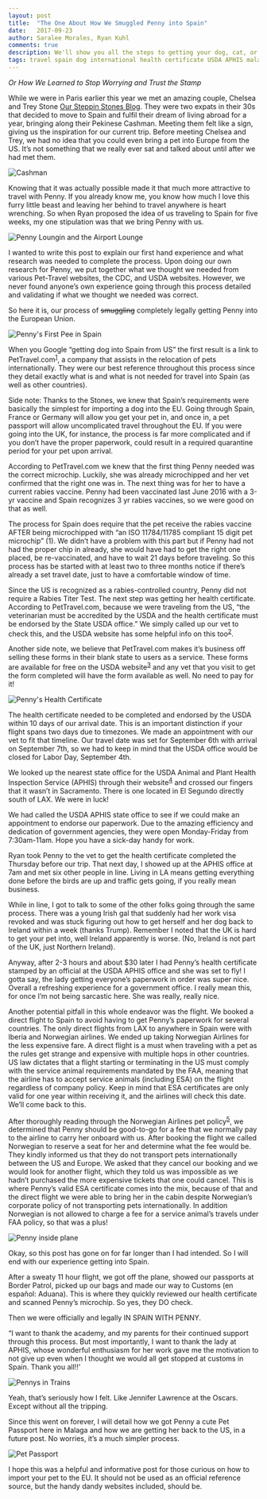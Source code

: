 ```yaml
---
layout: post
title:  "The One About How We Smuggled Penny into Spain"
date:   2017-09-23
author: Saralee Morales, Ryan Kuhl
comments: true
description: We'll show you all the steps to getting your dog, cat, or ferret into Spain, France or Germany from the United States. Spoiler alert, it takes a while and a lot of paperwork
tags: travel spain dog international health certificate USDA APHIS malaga barcelona pet
---
```


*Or How We Learned to Stop Worrying and Trust the Stamp*


While we were in Paris earlier this year we met an amazing couple, Chelsea and Trey Stone [Our Steppin Stones Blog]. They were two expats in their 30s that decided to move to Spain and fulfil their dream of living abroad for a year, bringing along their Pekinese Cashman. Meeting them felt like a sign, giving us the inspiration for our current trip. Before meeting Chelsea and Trey, we had no idea that you could even bring a pet into Europe from the US. It’s not something that we really ever sat and talked about until after we had met them.


![Cashman][cashman]


Knowing that it was actually possible made it that much more attractive to travel with Penny. If you already know me, you know how much I love this furry little beast and leaving her behind to travel anywhere is heart wrenching. So when Ryan proposed the idea of us traveling to Spain for five weeks, my one stipulation was that we bring Penny with us.


![Penny Loungin and the Airport Lounge][penny_lounge]


I wanted to write this post to explain our first hand experience and what research was needed to complete the process. Upon doing our own research for Penny, we put together what we thought we needed from various Pet-Travel websites, the CDC, and USDA websites. However, we never found anyone’s own experience going through this process detailed and validating if what we thought we needed was correct.


So here it is, our process of ~~smuggling~~ completely legally getting Penny into the European Union.


![Penny's First Pee in Spain][penny_peetime]


When you Google “getting dog into Spain from US” the first result is a link to PetTravel.com<sup>[1]</sup>, a company that assists in the relocation of pets internationally. They were our best reference throughout this process since they detail exactly what is and what is not needed for travel into Spain (as well as other countries).


Side note: Thanks to the Stones, we knew that Spain’s requirements were basically the simplest for importing a dog into the EU. Going through Spain, France or Germany will allow you get your pet in, and once in, a pet passport will allow uncomplicated travel throughout the EU. If you were going into the UK, for instance, the process is far more complicated and if you don’t have the proper paperwork, could result in a required quarantine period for your pet upon arrival.

According to PetTravel.com we knew that the first thing Penny needed was the correct microchip. Luckily, she was already microchipped and her vet confirmed that the right one was in. The next thing was for her to have a current rabies vaccine. Penny had been vaccinated last June 2016 with a 3-yr vaccine and Spain recognizes 3 yr rabies vaccines, so we were good on that as well.


The process for Spain does require that the pet receive the rabies vaccine AFTER being microchipped with “an ISO 11784/11785 compliant 15 digit pet microchip” (1). We didn’t have a problem with this part but if Penny had not had the proper chip in already, she would have had to get the right one placed, be re-vaccinated, and have to wait 21 days before traveling. So this process has be started with at least two to three months notice if there’s already a set travel date, just to have a comfortable window of time.


Since the US is recognized as a rabies-controlled country, Penny did not require a Rabies Titer Test. The next step was getting her health certificate. According to PetTravel.com, because we were traveling from the US, “the veterinarian must be accredited by the USDA and the health certificate must be endorsed by the State USDA office.” We simply called up our vet to check this, and the USDA website has some helpful info on this too<sup>[2]</sup>.


Another side note, we believe that PetTravel.com makes it’s business off selling these forms in their blank state to users as a service. These forms are available for free on the USDA website<sup>[3]</sup> and any vet that you visit to get the form completed will have the form available as well. No need to pay for it!


![Penny's Health Certificate][penny_health_cert]


The health certificate needed to be completed and endorsed by the USDA within 10 days of our arrival date. This is an important distinction if your flight spans two days due to timezones. We made an appointment with our vet to fit that timeline. Our travel date was set for September 6th with arrival on September 7th, so we had to keep in mind that the USDA office would be closed for Labor Day, September 4th.


We looked up the nearest state office for the USDA Animal and Plant Health Inspection Service (APHIS) through their website<sup>[4]</sup> and crossed our fingers that it wasn’t in Sacramento. There is one located in El Segundo directly south of LAX. We were in luck!


We had called the USDA APHIS state office to see if we could make an appointment to endorse our paperwork. Due to the amazing efficiency and dedication of government agencies, they were open Monday-Friday from 7:30am-11am. Hope you have a sick-day handy for work.


Ryan took Penny to the vet to get the health certificate completed the Thursday before our trip. That next day, I showed up at the APHIS office at 7am and met six other people in line. Living in LA means getting everything done before the birds are up and traffic gets going, if you really mean business.


While in line, I got to talk to some of the other folks going through the same process. There was a young Irish gal that suddenly had her work visa revoked and was stuck figuring out how to get herself and her dog back to Ireland within a week (thanks Trump). Remember I noted that the UK is hard to get your pet into, well Ireland apparently is worse. (No, Ireland is not part of the UK, just Northern Ireland).


Anyway, after 2-3 hours and about $30 later I had Penny’s health certificate stamped by an official at the USDA APHIS office and she was set to fly! I gotta say, the lady getting everyone’s paperwork in order was super nice. Overall a refreshing experience for a government office. I really mean this, for once I’m not being sarcastic here. She was really, really nice.


Another potential pitfall in this whole endeavor was the flight. We booked a direct flight to Spain to avoid having to get Penny’s paperwork for several countries. The only direct flights from LAX to anywhere in Spain were with Iberia and Norwegian airlines. We ended up taking Norwegian Airlines for the less expensive fare. A direct flight is a must when traveling with a pet as the rules get strange and expensive with multiple hops in other countries. US law dictates that a flight starting or terminating in the US must comply with the service animal requirements mandated by the FAA, meaning that the airline has to accept service animals (including ESA) on the flight regardless of company policy. Keep in mind that ESA certificates are only valid for one year within receiving it, and the airlines will check this date. We’ll come back to this.



After thoroughly reading through the Norwegian Airlines pet policy<sup>[5]</sup>, we determined that Penny should be good-to-go for a fee that we normally pay to the airline to carry her onboard with us. After booking the flight we called Norwegian to reserve a seat for her and determine what the fee would be. They kindly informed us that they do not transport pets internationally between the US and Europe. We asked that they cancel our booking and we would look for another flight, which they told us was impossible as we hadn’t purchased the more expensive tickets that one could cancel. This is where Penny’s valid ESA certificate comes into the mix, because of that and the direct flight we were able to bring her in the cabin despite Norwegian’s corporate policy of not transporting pets internationally. In addition Norwegian is not allowed to charge a fee for a service animal’s travels under FAA policy, so that was a plus!


![Penny inside plane][penny_airplane]


Okay, so this post has gone on for far longer than I had intended. So I will end with our experience getting into Spain.


After a sweaty 11 hour flight, we got off the plane, showed our passports at Border Patrol, picked up our bags and made our way to Customs (en español: Aduana). This is where they quickly reviewed our health certificate and scanned Penny’s microchip. So yes, they DO check.


Then we were officially and legally IN SPAIN WITH PENNY.


“I want to thank the academy, and my parents for their continued support through this process. But most importantly, I want to thank the lady at APHIS, whose wonderful enthusiasm for her work gave me the motivation to not give up even when I thought we would all get stopped at customs in Spain. Thank you all!!’


![Pennys in Trains][penny_train]


Yeah, that’s seriously how I felt. Like Jennifer Lawrence at the Oscars. Except without all the tripping.


Since this went on forever, I will detail how we got Penny a cute Pet Passport here in Malaga and how we are getting her back to the US, in a future post. No worries, it’s a much simpler process.


![Pet Passport][penny_passport]


I hope this was a helpful and informative post for those curious on how to import your pet to the EU. It should not be used as an official reference source, but the handy dandy websites included, should be.

[Our Steppin Stones Blog]: http://www.oursteppinstones.com/

[1]:    http://www.pettravel.com/immigration/spain.cfm
[2]:    https://www.aphis.usda.gov/aphis/pet-travel/find-a-vet/pet-travel-locate-an-accredited-vet
[3]:    https://www.aphis.usda.gov/aphis/pet-travel/by-country/eu/pettravel-spain
[4]:    https://www.aphis.usda.gov/aphis/pet-travel/service-centers-endorsement-offices
[5]:    https://www.norwegian.com/en/travel-info/baggage/travelling-with-pets/

[cashman]:            https://s3.amazonaws.com/fiveweeksabroad-assets/09232017/Cashman.jpg
[penny_lounge]:       https://s3.amazonaws.com/fiveweeksabroad-assets/09232017/Penny_Lounge.jpg
[penny_peetime]:      https://s3.amazonaws.com/fiveweeksabroad-assets/09232017/Penny_Peetime.jpg
[penny_health_cert]:  https://s3.amazonaws.com/fiveweeksabroad-assets/09232017/Penny_Health_Cert.jpg
[penny_airplane]:     https://s3.amazonaws.com/fiveweeksabroad-assets/09232017/Penny_Airplane.jpg
[penny_train]:        https://s3.amazonaws.com/fiveweeksabroad-assets/09232017/Penny_Train.jpg
[penny_passport]:     https://s3.amazonaws.com/fiveweeksabroad-assets/09232017/Penny_Pet_Passport.jpg
